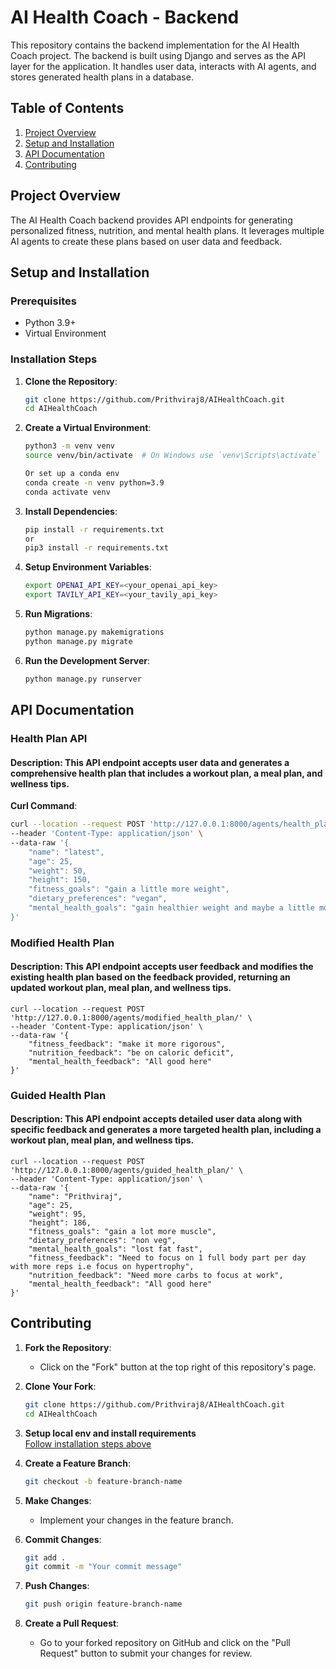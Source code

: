 # AI Health Coach - Backend

This repository contains the backend implementation for the AI Health Coach project. The backend is built using Django and serves as the API layer for the application. It handles user data, interacts with AI agents, and stores generated health plans in a database.

## Table of Contents

1. [Project Overview](#project-overview)
2. [Setup and Installation](#setup-and-installation)
3. [API Documentation](#api-documentation)
4. [Contributing](#contributing)

## Project Overview

The AI Health Coach backend provides API endpoints for generating personalized fitness, nutrition, and mental health plans. It leverages multiple AI agents to create these plans based on user data and feedback.

## Setup and Installation

### Prerequisites

- Python 3.9+
- Virtual Environment

### Installation Steps

1. **Clone the Repository**:
    ```bash
    git clone https://github.com/Prithviraj8/AIHealthCoach.git
    cd AIHealthCoach
    ```

2. **Create a Virtual Environment**:
    ```bash
    python3 -m venv venv
    source venv/bin/activate  # On Windows use `venv\Scripts\activate`
   
   Or set up a conda env
    conda create -n venv python=3.9
    conda activate venv
    ```

3. **Install Dependencies**:
    ```bash
    pip install -r requirements.txt
   or 
    pip3 install -r requirements.txt
    ```

4. **Setup Environment Variables**:
    ```bash
    export OPENAI_API_KEY=<your_openai_api_key>
    export TAVILY_API_KEY=<your_tavily_api_key>
   ```

5. **Run Migrations**:
    ```bash
    python manage.py makemigrations
    python manage.py migrate
    ```

6. **Run the Development Server**:
    ```bash
    python manage.py runserver
    ```

## API Documentation

### Health Plan API
#### Description: This API endpoint accepts user data and generates a comprehensive health plan that includes a workout plan, a meal plan, and wellness tips.

**Curl Command**:
```bash
curl --location --request POST 'http://127.0.0.1:8000/agents/health_plan/' \
--header 'Content-Type: application/json' \
--data-raw '{
    "name": "latest",
    "age": 25,
    "weight": 50,
    "height": 150,
    "fitness_goals": "gain a little more weight",
    "dietary_preferences": "vegan",
    "mental_health_goals": "gain healthier weight and maybe a little more muscle"
}'
```

### Modified Health Plan
#### Description: This API endpoint accepts user feedback and modifies the existing health plan based on the feedback provided, returning an updated workout plan, meal plan, and wellness tips.

```
curl --location --request POST 'http://127.0.0.1:8000/agents/modified_health_plan/' \
--header 'Content-Type: application/json' \
--data-raw '{
    "fitness_feedback": "make it more rigorous",
    "nutrition_feedback": "be on caloric deficit",
    "mental_health_feedback": "All good here"
}'
```

### Guided Health Plan
#### Description: This API endpoint accepts detailed user data along with specific feedback and generates a more targeted health plan, including a workout plan, meal plan, and wellness tips.

```
curl --location --request POST 'http://127.0.0.1:8000/agents/guided_health_plan/' \
--header 'Content-Type: application/json' \
--data-raw '{
    "name": "Prithviraj",
    "age": 25,
    "weight": 95,
    "height": 186,
    "fitness_goals": "gain a lot more muscle",
    "dietary_preferences": "non veg",
    "mental_health_goals": "lost fat fast",
    "fitness_feedback": "Need to focus on 1 full body part per day with more reps i.e focus on hypertrophy",
    "nutrition_feedback": "Need more carbs to focus at work",
    "mental_health_feedback": "All good here"
}'
```

## Contributing

1. **Fork the Repository**:
    - Click on the "Fork" button at the top right of this repository's page.

2. **Clone Your Fork**:
    ```bash
    git clone https://github.com/Prithviraj8/AIHealthCoach.git
    cd AIHealthCoach
    ```
3. **Setup local env and install requirements** <br>
  [Follow installation steps above](#installation-steps)
   
4. **Create a Feature Branch**:
    ```bash
    git checkout -b feature-branch-name
    ```

5. **Make Changes**:
    - Implement your changes in the feature branch.

6. **Commit Changes**:
    ```bash
    git add .
    git commit -m "Your commit message"
    ```

7. **Push Changes**:
    ```bash
    git push origin feature-branch-name
    ```

8. **Create a Pull Request**:
    - Go to your forked repository on GitHub and click on the "Pull Request" button to submit your changes for review.
